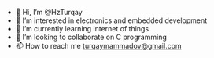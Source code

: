 - 👋 Hi, I’m @HzTurqay
- 👀 I’m interested in electronics and embedded development
- 🌱 I’m currently learning internet of things
- 💞️ I’m looking to collaborate on C programming
- 📫 How to reach me turqaymammadov@gmail.com

<!---
HzTurqay/HzTurqay is a ✨ special ✨ repository because its `README.md` (this file) appears on your GitHub profile.
You can click the Preview link to take a look at your changes.
--->
